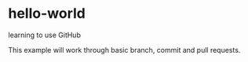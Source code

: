 # hello-world
learning to use GitHub


This example will work through basic branch, commit and pull requests.
